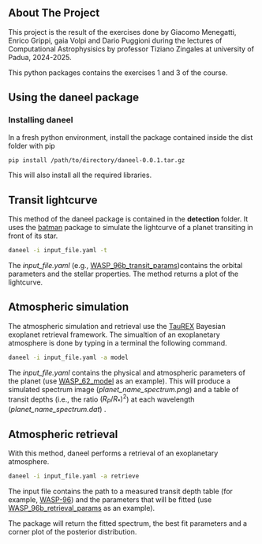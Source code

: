 ## About The Project

This project is the result of the exercises done by Giacomo Menegatti, Enrico Grippi, gaia Volpi and Dario Puggioni during the lectures of Computational Astrophysisics by professor Tiziano Zingales at university of Padua, 2024-2025. 

This python packages contains the exercises 1 and 3 of the course.

## Using the daneel package

### Installing daneel

In a fresh python environment, install the package contained inside the dist folder with pip

```sh
pip install /path/to/directory/daneel-0.0.1.tar.gz
```

This will also install all the required libraries.



## Transit lightcurve

This method of the daneel package is contained in the **detection** folder. It uses the [batman](https://lkreidberg.github.io/batman/docs/html/index.html) package to simulate the lightcurve of a planet transiting in front of its star. 


  ```sh
  daneel -i input_file.yaml -t
  ```

  The *input_file.yaml* (e.g., [WASP_96b_transit_params](https://github.com/enricogrippi/comp_astro_24/blob/main/WASP_96b_transit_params.yaml))contains the orbital parameters and the stellar properties. The method returns a plot of the lightcurve.

## Atmospheric simulation

The atmospheric simulation and retrieval use the [TauREX](https://taurex3-public.readthedocs.io/en/latest/index.html) Bayesian exoplanet retrieval framework. 
The simualtion of an exoplanetary atmosphere is done by typing in a terminal the following command.

  ```sh
  daneel -i input_file.yaml -a model
  ```

  The *input_file.yaml* contains the physical and atmospheric parameters of the planet (use [WASP_62_model](https://github.com/enricogrippi/comp_astro_24/blob/main/WASP_62b_model.yaml) as an example). This will produce a simulated spectrum image (*planet_name_spectrum.png*) and a table of transit depths (i.e., the ratio $(R_P/R_*)^2$) at each wavelength (*planet_name_spectrum.dat*) .

## Atmospheric retrieval

With this method, daneel performs a retrieval of an exoplanetary atmosphere. 

  ```sh
  daneel -i input_file.yaml -a retrieve
  ```

The input file contains the path to a measured transit depth table (for example, [WASP-96](https://github.com/enricogrippi/comp_astro_24/blob/main/WASP_96_b_3.11667_5310_1.tbl)) and the parameters that will be fitted (use [WASP_96b_retrieval_params](https://github.com/enricogrippi/comp_astro_24/blob/main/WASP_96b_retrieval_params.yaml) as an example).  

The package will return the fitted spectrum, the best fit parameters and a corner plot of the posterior distribution.
